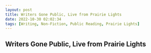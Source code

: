```yaml
---
layout: post
title: Writers Gone Public, Live from Prairie Lights
date: 2022-10-30 02:02:34
tags: [Writing, Non-Fiction, Public Reading, Prairie Lights]
---
```

## Writers Gone Public, Live from Prairie Lights


